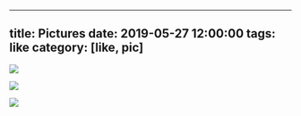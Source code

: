 
---
title: Pictures
date: 2019-05-27 12:00:00
tags: like
category: [like, pic]
---

![](/images/like_pic_0001.JPG)

![](/images/like_pic_0002.JPG)

![](/images/like_pic_0003.jpg)
